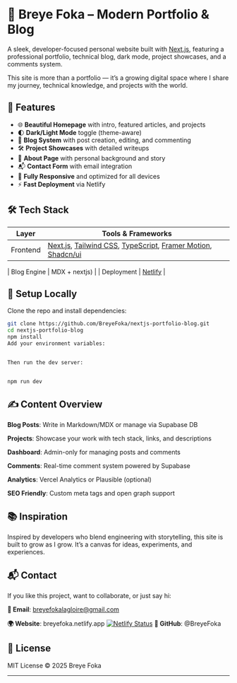 # 🧠 Breye Foka – Modern Portfolio & Blog

A sleek, developer-focused personal website built with [Next.js](https://nextjs.org/), featuring a professional portfolio, technical blog, dark mode, project showcases, and a comments system.

This site is more than a portfolio — it’s a growing digital space where I share my journey, technical knowledge, and projects with the world.

## 🚀 Features

- 🌐 **Beautiful Homepage** with intro, featured articles, and projects
- 🌓 **Dark/Light Mode** toggle (theme-aware)
- 🧱 **Blog System** with post creation, editing, and commenting
- 🛠️ **Project Showcases** with detailed writeups
- 📄 **About Page** with personal background and story
- 📬 **Contact Form** with email integration
- 📱 **Fully Responsive** and optimized for all devices
- ⚡ **Fast Deployment** via Netlify

## 🛠 Tech Stack

| Layer       | Tools & Frameworks                      |
|-------------|-----------------------------------------|
| Frontend    | [Next.js](https://nextjs.org/), [Tailwind CSS](https://tailwindcss.com/), [TypeScript](https://www.typescriptlang.org/), [Framer Motion](https://www.framer.com/motion/), [Shadcn/ui](https://ui.shadcn.com/) |

| Blog Engine | MDX + nextjs)      |
| Deployment  | [Netlify](https://netlify.com/)           |


## 🧪 Setup Locally

Clone the repo and install dependencies:

```bash
git clone https://github.com/BreyeFoka/nextjs-portfolio-blog.git
cd nextjs-portfolio-blog
npm install
Add your environment variables:


Then run the dev server:


npm run dev
```
## ✍️ Content Overview

**Blog Posts**: Write in Markdown/MDX or manage via Supabase DB

**Projects**: Showcase your work with tech stack, links, and descriptions

**Dashboard**: Admin-only for managing posts and comments

**Comments**: Real-time comment system powered by Supabase

**Analytics**: Vercel Analytics or Plausible (optional)

**SEO Friendly**: Custom meta tags and open graph support

## 📚 Inspiration
Inspired by developers who blend engineering with storytelling, this site is built to grow as I grow. It’s a canvas for ideas, experiments, and experiences.

## 📬 Contact
If you like this project, want to collaborate, or just say hi:

**📧 Email**: breyefokalagloire@gmail.com

**🌍 Website**: breyefoka.netlify.app 
[![Netlify Status](https://api.netlify.com/api/v1/badges/7f693157-6c66-4b27-8724-b67ebe6abfeb/deploy-status)](https://app.netlify.com/sites/breyefoka/deploys)
**🐙 GitHub**: @BreyeFoka

## 📄 License
MIT License © 2025 Breye Foka


---








